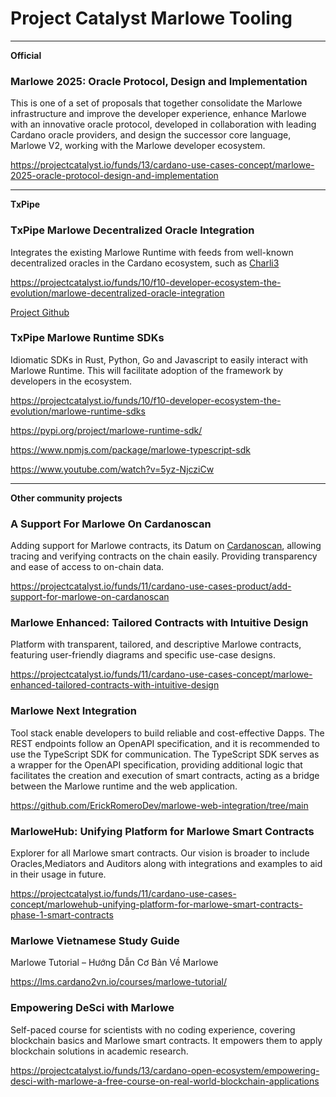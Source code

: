 # Project Catalyst Marlowe Tooling

***

**Official**

### Marlowe 2025: Oracle Protocol, Design and Implementation

This is one of a set of proposals that together consolidate the Marlowe infrastructure and improve the developer experience, enhance Marlowe with an innovative oracle protocol, developed in collaboration with leading Cardano oracle providers, and design the successor core language, Marlowe V2, working with the Marlowe developer ecosystem.

https://projectcatalyst.io/funds/13/cardano-use-cases-concept/marlowe-2025-oracle-protocol-design-and-implementation

***

**TxPipe**

### TxPipe Marlowe Decentralized Oracle Integration

Integrates the existing Marlowe Runtime with feeds from well-known decentralized oracles in the Cardano ecosystem, such as [Charli3](https://charli3.io/)

https://projectcatalyst.io/funds/10/f10-developer-ecosystem-the-evolution/marlowe-decentralized-oracle-integration

[Project Github](https://github.com/marlowe-contrib/marlowe-oracle-service)


### TxPipe Marlowe Runtime SDKs

Idiomatic SDKs in Rust, Python, Go and Javascript to easily interact with Marlowe Runtime. This will facilitate adoption of the framework by developers in the ecosystem.

https://projectcatalyst.io/funds/10/f10-developer-ecosystem-the-evolution/marlowe-runtime-sdks

https://pypi.org/project/marlowe-runtime-sdk/

https://www.npmjs.com/package/marlowe-typescript-sdk

https://www.youtube.com/watch?v=5yz-NjcziCw

***

**Other community projects**

### A Support For Marlowe On Cardanoscan

Adding support for Marlowe contracts, its Datum on [Cardanoscan](https://cardanoscan.io/), allowing tracing and verifying contracts on the chain easily. Providing transparency and ease of access to on-chain data.

https://projectcatalyst.io/funds/11/cardano-use-cases-product/add-support-for-marlowe-on-cardanoscan


### Marlowe Enhanced: Tailored Contracts with Intuitive Design

Platform with transparent, tailored, and descriptive Marlowe contracts, featuring user-friendly diagrams and specific use-case designs.

https://projectcatalyst.io/funds/11/cardano-use-cases-concept/marlowe-enhanced-tailored-contracts-with-intuitive-design


### Marlowe Next Integration

Tool stack enable developers to build reliable and cost-effective Dapps. The REST endpoints follow an OpenAPI specification, and it is recommended to use the TypeScript SDK for communication. The TypeScript SDK serves as a wrapper for the OpenAPI specification, providing additional logic that facilitates the creation and execution of smart contracts, acting as a bridge between the Marlowe runtime and the web application.

https://github.com/ErickRomeroDev/marlowe-web-integration/tree/main


### MarloweHub: Unifying Platform for Marlowe Smart Contracts

Explorer for all Marlowe smart contracts. Our vision is broader to include Oracles,Mediators and Auditors along with integrations and examples to aid in their usage in future.

https://projectcatalyst.io/funds/11/cardano-use-cases-concept/marlowehub-unifying-platform-for-marlowe-smart-contracts-phase-1-smart-contracts


### Marlowe Vietnamese Study Guide

Marlowe Tutorial – Hướng Dẫn Cơ Bản Về Marlowe

https://lms.cardano2vn.io/courses/marlowe-tutorial/


### Empowering DeSci with Marlowe

Self-paced course for scientists with no coding experience, covering blockchain basics and Marlowe smart contracts. It empowers them to apply blockchain solutions in academic research.

https://projectcatalyst.io/funds/13/cardano-open-ecosystem/empowering-desci-with-marlowe-a-free-course-on-real-world-blockchain-applications

